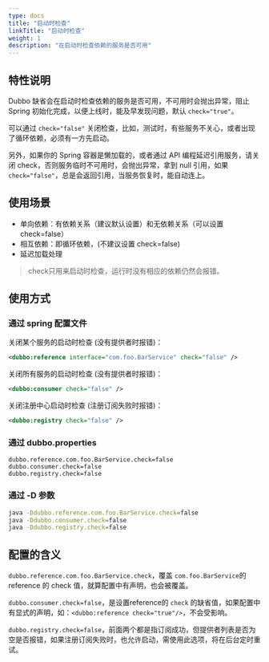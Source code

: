 ```yaml
---
type: docs
title: "启动时检查"
linkTitle: "启动时检查"
weight: 1
description: "在启动时检查依赖的服务是否可用"
---
```

## 特性说明
Dubbo 缺省会在启动时检查依赖的服务是否可用，不可用时会抛出异常，阻止 Spring 初始化完成，以便上线时，能及早发现问题，默认  `check="true"`。  

可以通过 `check="false"` 关闭检查，比如，测试时，有些服务不关心，或者出现了循环依赖，必须有一方先启动。

另外，如果你的 Spring 容器是懒加载的，或者通过 API 编程延迟引用服务，请关闭 check，否则服务临时不可用时，会抛出异常，拿到 null 引用，如果 `check="false"`，总是会返回引用，当服务恢复时，能自动连上。

## 使用场景

- 单向依赖：有依赖关系（建议默认设置）和无依赖关系（可以设置 check=false）
- 相互依赖：即循环依赖，(不建议设置 check=false) 
- 延迟加载处理

> check只用来启动时检查，运行时没有相应的依赖仍然会报错。 

## 使用方式

### 通过 spring 配置文件

关闭某个服务的启动时检查 (没有提供者时报错)：

```xml
<dubbo:reference interface="com.foo.BarService" check="false" />
```

关闭所有服务的启动时检查 (没有提供者时报错)：

```xml
<dubbo:consumer check="false" />
```

关闭注册中心启动时检查 (注册订阅失败时报错)：

```xml
<dubbo:registry check="false" />
```

### 通过 dubbo.properties

```properties
dubbo.reference.com.foo.BarService.check=false
dubbo.consumer.check=false
dubbo.registry.check=false
```

### 通过 -D 参数

```sh
java -Ddubbo.reference.com.foo.BarService.check=false
java -Ddubbo.consumer.check=false 
java -Ddubbo.registry.check=false
```

## 配置的含义

`dubbo.reference.com.foo.BarService.check`，覆盖 `com.foo.BarService`的 reference 的 check 值，就算配置中有声明，也会被覆盖。

`dubbo.consumer.check=false`，是设置reference的 `check` 的缺省值，如果配置中有显式的声明，如：`<dubbo:reference check="true"/>`，不会受影响。

`dubbo.registry.check=false`，前面两个都是指订阅成功，但提供者列表是否为空是否报错，如果注册订阅失败时，也允许启动，需使用此选项，将在后台定时重试。

